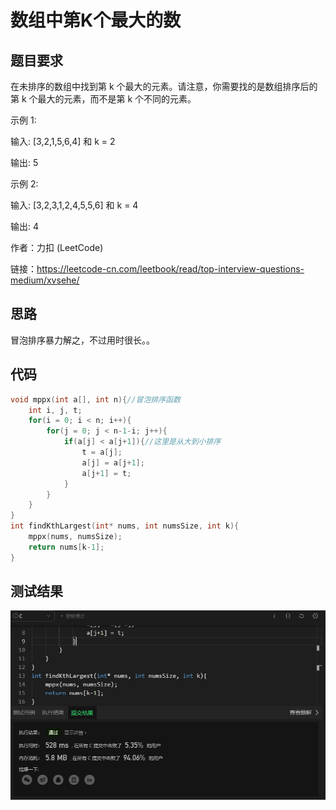 # 数组中第K个最大的数
## 题目要求
在未排序的数组中找到第 k 个最大的元素。请注意，你需要找的是数组排序后的第 k 个最大的元素，而不是第 k 个不同的元素。

示例 1:

输入: [3,2,1,5,6,4] 和 k = 2

输出: 5

示例 2:

输入: [3,2,3,1,2,4,5,5,6] 和 k = 4

输出: 4

作者：力扣 (LeetCode)

链接：https://leetcode-cn.com/leetbook/read/top-interview-questions-medium/xvsehe/
## 思路
冒泡排序暴力解之，不过用时很长。。
## 代码
```c
void mppx(int a[], int n){//冒泡排序函数
    int i, j, t;
    for(i = 0; i < n; i++){
        for(j = 0; j < n-1-i; j++){
            if(a[j] < a[j+1]){//这里是从大到小排序
                t = a[j];
                a[j] = a[j+1];
                a[j+1] = t;
            }
        }
    }
}
int findKthLargest(int* nums, int numsSize, int k){
    mppx(nums, numsSize);
    return nums[k-1];
}
```
## 测试结果
![数组中第K个最大的数](https://github.com/xycg529/Summer/blob/master/3.%E4%BA%8C%E5%88%86%E6%9F%A5%E6%89%BE%E6%B3%95%E4%B8%8E%E6%8E%92%E5%BA%8F/pictures/%E6%95%B0%E7%BB%84%E4%B8%AD%E7%AC%AC%E5%87%A0%E4%B8%AA%E6%9C%80%E5%A4%A7%E7%9A%84%E6%95%B0.PNG)

